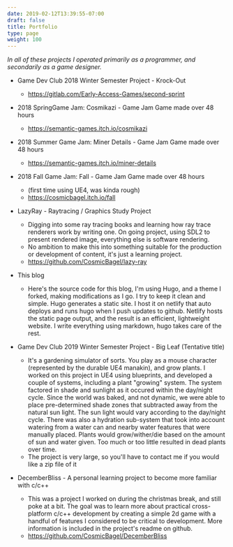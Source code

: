 ```yaml
---
date: 2019-02-12T13:39:55-07:00
draft: false
title: Portfolio
type: page
weight: 100
---
```


*In all of these projects I operated primarily as a programmer, and secondarily as a game designer.*

- Game Dev Club 2018 Winter Semester Project - Krock-Out
  - https://gitlab.com/Early-Access-Games/second-sprint

- 2018 SpringGame Jam: Cosmikazi - Game Jam Game made over 48 hours
  - https://semantic-games.itch.io/cosmikazi

- 2018 Summer Game Jam: Miner Details - Game Jam Game made over 48 hours
  - https://semantic-games.itch.io/miner-details

- 2018 Fall Game Jam: Fall - Game Jam Game made over 48 hours 
  - (first time using UE4, was kinda rough)
  - https://cosmicbagel.itch.io/fall

- LazyRay - Raytracing / Graphics Study Project
  - Digging into some ray tracing books and learning how ray trace renderers work by writing one. On going project, using SDL2 to present rendered image, everything else is software rendering.
  - No ambition to make this into something suitable for the production or development of content, it's just a learning project.
  - https://github.com/CosmicBagel/lazy-ray

- This blog
  - Here's the source code for this blog, I'm using Hugo, and a theme I forked, making modifications as I go. I try to keep it clean and simple. Hugo generates a static site. I host it on netlify that auto deploys and runs hugo when I push updates to github. Netlify hosts the static page output, and the result is an efficient, lightweight website. I write everything using markdown, hugo takes care of the rest.

- Game Dev Club 2019 Winter Semester Project - Big Leaf (Tentative title)
	- It's a gardening simulator of sorts. You play as a mouse character (represented by the durable UE4 manakin), and grow plants. I worked on this project in UE4 using blueprints, and developed a couple of systems, including a plant "growing" system. The system factored in shade and sunlight as it occured within the day/night cycle. Since the world was baked, and not dynamic, we were able to place pre-determined shade zones that subtracted away from the natural sun light. The sun light would vary according to the day/night cycle. There was also a hydration sub-system that took into account watering from a water can and nearby water features that were manually placed. Plants would grow/wither/die based on the amount of sun and water given. Too much or too little resulted in dead plants over time. 
    - The project is very large, so you'll have to contact me if you would like a zip file of it

- DecemberBliss - A personal learning project to become more familiar with c/c++
    - This was a project I worked on during the christmas break, and still poke at a bit. The goal was to learn more about practical cross-platform c/c++ development by creating a simple 2d game with a handful of features I considered to be critical to development. More information is included in the project's readme on github.
    - https://github.com/CosmicBagel/DecemberBliss